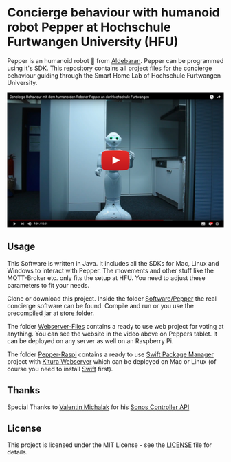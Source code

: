 # Concierge behaviour with humanoid robot Pepper at Hochschule Furtwangen University (HFU)
Pepper is an humanoid robot 🤖 from [Aldebaran](https://www.ald.softbankrobotics.com/en). Pepper can be programmed using it's SDK. This repository contains all project files for the concierge behaviour guiding through the Smart Home Lab of Hochschule Furtwangen University.

 [![Pepper Video](https://github.com/lmoedl/MOS-Projekt/blob/master/Documentation/Video.png)](https://youtu.be/ARXpej7blrY)

## Usage
This Software is written in Java. It includes all the SDKs for Mac, Linux and Windows to interact with Pepper. The movements and other stuff like the MQTT-Broker etc. only fits the setup at HFU. You need to adjust these parameters to fit your needs.

Clone or download this project. Inside the folder [Software/Pepper](https://github.com/lmoedl/MOS-Projekt/tree/master/Software/Pepper) the real concierge software can be found. Compile and run or you use the precompiled jar at [store folder](https://github.com/lmoedl/MOS-Projekt/tree/master/Software/Pepper/store).

The folder [Webserver-Files](https://github.com/lmoedl/MOS-Projekt/tree/master/Software/Webserver-Files) contains a ready to use web project for voting at anything. You can see the website in the video above on Peppers tablet. It can be deployed on any server as well on an Raspberry Pi.

The folder [Pepper-Raspi](https://github.com/lmoedl/MOS-Projekt/tree/master/Software/Pepper-Raspi) contains a ready to use [Swift Package Manager](https://swift.org/package-manager/) project with [Kitura Webserver](https://github.com/IBM-Swift/Kitura) which can be deployed on Mac or Linux (of course you need to install [Swift](https://swift.org/) first).

## Thanks
Special Thanks to [Valentin Michalak](https://github.com/vmichalak) for his [Sonos Controller API](https://github.com/vmichalak/sonos-controller) 

## License
This project is licensed under the MIT License - see the [LICENSE](https://github.com/lmoedl/MOS-Projekt/blob/master/LICENSE) file for details.
